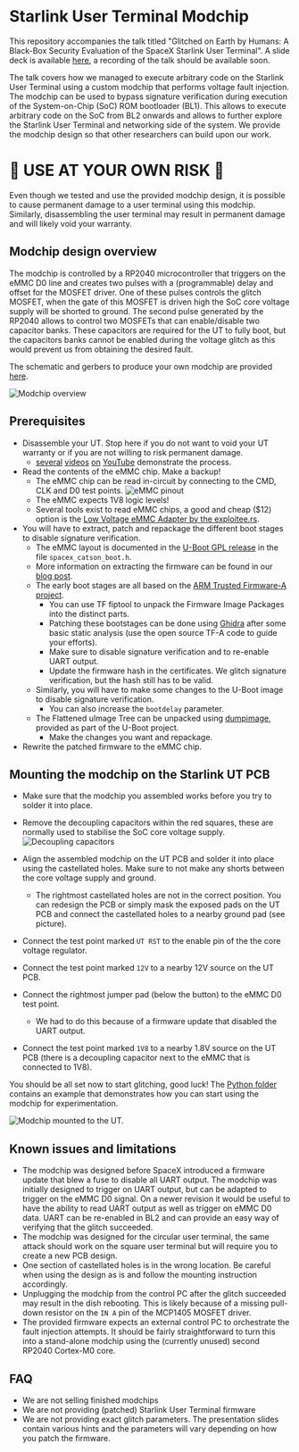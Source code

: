 # Starlink User Terminal Modchip
This repository accompanies the talk titled "Glitched on Earth by Humans: A Black-Box Security Evaluation of the SpaceX Starlink User Terminal".
A slide deck is available [here](./GlitchedOnEarth_slides.pdf), a recording of the talk should be available soon.

The talk covers how we managed to execute arbitrary code on the Starlink User Terminal using a custom modchip that performs voltage fault injection.
The modchip can be used to bypass signature verification during execution of the System-on-Chip (SoC) ROM bootloader (BL1). This allows to execute arbitrary code on the SoC from BL2 onwards and allows to further explore the Starlink User Terminal and networking side of the system. 
We provide the modchip design so that other researchers can build upon our work.

# 🚨 USE AT YOUR OWN RISK 🚨
Even though we tested and use the provided modchip design, it is possible to cause permanent damage to a user terminal using this modchip.
Similarly, disassembling the user terminal may result in permanent damage and will likely void your warranty.


## Modchip design overview
The modchip is controlled by a RP2040 microcontroller that triggers on the eMMC D0 line and creates two pulses with a (programmable) delay and offset for the MOSFET driver.
One of these pulses controls the glitch MOSFET, when the gate of this MOSFET is driven high the SoC core voltage supply will be shorted to ground. The second pulse generated by the RP2040 allows to control two MOSFETs that can enable/disable two capacitor banks. These capacitors are required for the UT to fully boot, but the capacitors banks cannot be enabled during the voltage glitch as this would prevent us from obtaining the desired fault.

The schematic and gerbers to produce your own modchip are provided [here](./pcb/).

![Modchip overview](./img/modchip.jpg)

## Prerequisites
* Disassemble your UT. Stop here if you do not want to void your UT warranty or if you are not willing to risk permanent damage.
    * [several](https://www.youtube.com/watch?v=omScudUro3s) [videos](https://youtu.be/iOmdQnIlnRo) [on](https://www.youtube.com/watch?v=yBnOS7V3oS4) [YouTube](https://youtu.be/-v7E7JIrW5Y) demonstrate the process.
* Read the contents of the eMMC chip. Make a backup!
    * The eMMC chip can be read in-circuit by connecting to the CMD, CLK and D0 test points. ![eMMC pinout](./img/emmc_testpoints.jpg)
    * The eMMC expects 1V8 logic levels!
    * Several tools exist to read eMMC chips, a good and cheap ($12) option is the [Low Voltage eMMC Adapter by the exploitee.rs](https://shop.exploitee.rs/shop/p/low-voltage-emmc-adapter).
* You will have to extract, patch and repackage the different boot stages to disable signature verification.
    * The eMMC layout is documented in the [U-Boot GPL release](https://github.com/SpaceExplorationTechnologies/u-boot/releases/tag/sx_2022_05_03) in the file `spacex_catson_boot.h`.
    * More information on extracting the firmware can be found in our [blog post](https://www.esat.kuleuven.be/cosic/blog/dumping-and-extracting-the-spacex-starlink-user-terminal-firmware/).
    * The early boot stages are all based on the [ARM Trusted Firmware-A project](https://trustedfirmware-a.readthedocs.io/en/latest/).
        * You can use TF fiptool to unpack the Firmware Image Packages into the distinct parts.
        * Patching these bootstages can be done using [Ghidra](https://github.com/NationalSecurityAgency/ghidra) after some basic static analysis (use the open source TF-A code to guide your efforts). 
        * Make sure to disable signature verification and to re-enable UART output.
        * Update the firmware hash in the certificates. We glitch signature verification, but the hash still has to be valid.
    * Similarly, you will have to make some changes to the U-Boot image to disable signature verification.
        * You can also increase the `bootdelay` parameter.
    * The Flattened uImage Tree can be unpacked using [dumpimage](https://github.com/u-boot/u-boot/blob/master/tools/dumpimage.c), provided as part of the U-Boot project. 
    	* Make the changes you want and repackage.
* Rewrite the patched firmware to the eMMC chip.

## Mounting the modchip on the Starlink UT PCB

* Make sure that the modchip you assembled works before you try to solder it into place.
* Remove the decoupling capacitors within the red squares, these are normally used to stabilise the SoC core voltage supply.
![Decoupling capacitors](./img/decoupling.jpg)

* Align the assembled modchip on the UT PCB and solder it into place using the castellated holes. Make sure to not make any shorts between the core voltage supply and ground.
   * The rightmost castellated holes are not in the correct position. You can redesign the PCB or simply mask the exposed pads on the UT PCB and connect the castellated holes to a nearby ground pad (see picture).

* Connect the test point marked `UT RST` to the enable pin of the the core voltage regulator.
* Connect the test point marked `12V` to a nearby 12V source on the UT PCB.
* Connect the rightmost jumper pad (below the button) to the eMMC D0 test point.
    * We had to do this because of a firmware update that disabled the UART output.
* Connect the test point marked `1V8` to a nearby 1.8V source on the UT PCB (there is a decoupling capacitor next to the eMMC that is connected to 1V8).

You should be all set now to start glitching, good luck! 
The [Python folder](./src/) contains an example that demonstrates how you can start using the modchip for experimentation.


![Modchip mounted to the UT.](./img/installed_modchip.jpg)


## Known issues and limitations
* The modchip was designed before SpaceX introduced a firmware update that blew a fuse to disable all UART output. The modchip was initially designed to trigger on UART output, but can be adapted to trigger on the eMMC D0 signal. On a newer revision it would be useful to have the ability to read UART output as well as trigger on eMMC D0 data. UART can be re-enabled in BL2 and can provide an easy way of verifying that the glitch succeeded.
* The modchip was designed for the circular user terminal, the same attack should work on the square user terminal but will require you to create a new PCB design.
* One section of castellated holes is in the wrong location. Be careful when using the design as is and follow the mounting instruction accordingly.
* Unplugging the modchip from the control PC after the glitch succeeded may result in the dish rebooting. This is likely because of a missing pull-down resistor on the `IN A` pin of the MCP1405 MOSFET driver.
* The provided firmware expects an external control PC to orchestrate the fault injection attempts. It should be fairly straightforward to turn this into a stand-alone modchip using the (currently unused) second RP2040 Cortex-M0 core.

## FAQ
* We are not selling finished modchips
* We are not providing (patched) Starlink User Terminal firmware
* We are not providing exact glitch parameters. The presentation slides contain various hints and the parameters will vary depending on how you patch the firmware.